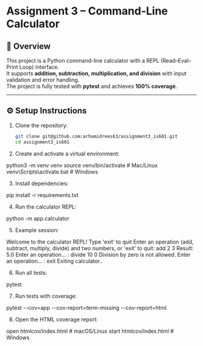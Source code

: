 # Assignment 3 – Command-Line Calculator

## 📌 Overview
This project is a Python command-line calculator with a REPL (Read–Eval–Print Loop) interface.  
It supports **addition, subtraction, multiplication, and division** with input validation and error handling.  
The project is fully tested with **pytest** and achieves **100% coverage**.  

---

## ⚙️ Setup Instructions

1. Clone the repository:
   ```bash
   git clone git@github.com:arhamidrees63/assignment3_is601.git
   cd assignment3_is601

2. Create and activate a virtual environment:

python3 -m venv venv
source venv/bin/activate   # Mac/Linux
venv\Scripts\activate.bat  # Windows

3. Install dependencies:

pip install -r requirements.txt

4. Run the calculator REPL:

python -m app.calculator

5. Example session:

Welcome to the calculator REPL! Type 'exit' to quit
Enter an operation (add, subtract, multiply, divide) and two numbers, or 'exit' to quit: add 2 3
Result: 5.0
Enter an operation... : divide 10 0
Division by zero is not allowed.
Enter an operation... : exit
Exiting calculator..

6. Run all tests:

pytest


7. Run tests with coverage:

pytest --cov=app --cov-report=term-missing --cov-report=html


8. Open the HTML coverage report:

open htmlcov/index.html   # macOS/Linux
start htmlcov/index.html  # Windows